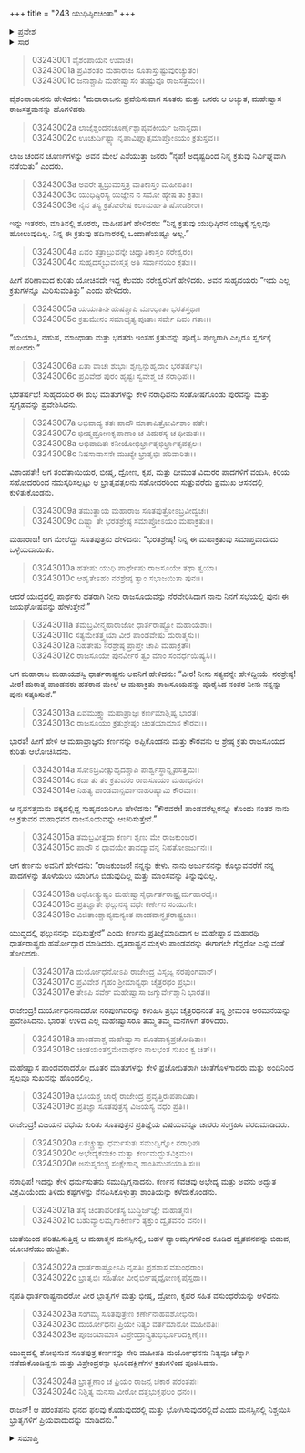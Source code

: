+++
title = "243 ಯುಧಿಷ್ಠಿರಚಿಂತಾ"
+++

<details><summary>ಪ್ರವೇಶ</summary>


।।   ಓಂ ಓಂ ನಮೋ ನಾರಾಯಣಾಯ।।   ಶ್ರೀ ವೇದವ್ಯಾಸಾಯ ನಮಃ ।।

ಶ್ರೀ ಕೃಷ್ಣದ್ವೈಪಾಯನ ವೇದವ್ಯಾಸ ವಿರಚಿತ  

**ಶ್ರೀ ಮಹಾಭಾರತ**

**ಆರಣ್ಯಕ ಪರ್ವ**

**ಘೋಷಯಾತ್ರಾ ಪರ್ವ**

**ಅಧ್ಯಾಯ 243**

</details>


<details><summary>ಸಾರ</summary>

ಅರ್ಜುನನನ್ನು ಕೊಲ್ಲುವವರೆಗೆ ತಾನೂ ಯಾರಿಂದಲೂ ಪಾದಗಳನ್ನು ತೊಳೆಸಿಕೊಳ್ಳುವುದಿಲ್ಲ ಮತ್ತು ಮಾಂಸವನ್ನು ತಿನ್ನುವುದಿಲ್ಲವೆಂದು ಕರ್ಣನು ಪ್ರತಿಜ್ಞೆ ಮಾಡಿದುದು (1-17). ಕರ್ಣನ ಕುರಿತು ಯುಧಿಷ್ಠಿರನು ಚಿಂತಿಸಿ ದ್ವೈತವನವನ್ನು ಬಿಟ್ಟುಹೋಗಲು ಯೋಚಿಸುವುದು (18-21). ದುರ್ಯೋಧನನು ಧನದ ಫಲವು ಕೊಡುವುದರಲ್ಲಿ ಮತ್ತು ಭೋಗಿಸುವುದರಲ್ಲಿದೆ ಎಂದು ಮನಸ್ಸಿನಲ್ಲಿ ನಿಶ್ಚಯಿಸಿ ಅದರಂತೆ ನಡೆದುಕೊಂಡಿದುದು (22-24).

</details>


> 03243001 ವೈಶಂಪಾಯನ ಉವಾಚ।  
03243001a ಪ್ರವಿಶಂತಂ ಮಹಾರಾಜ ಸೂತಾಸ್ತುಷ್ಟುವುರಚ್ಯುತಂ।  
03243001c ಜನಾಶ್ಚಾಪಿ ಮಹೇಷ್ವಾಸಂ ತುಷ್ಟುವೂ ರಾಜಸತ್ತಮಂ।।

ವೈಶಂಪಾಯನನು ಹೇಳಿದನು: “ಮಹಾರಾಜನು ಪ್ರವೇಶಿಸುವಾಗ ಸೂತರು ಮತ್ತು ಜನರು ಆ ಅಚ್ಯುತ, ಮಹೇಷ್ವಾಸ ರಾಜಸತ್ತಮನನ್ನು ಹೊಗಳಿದರು.

> 03243002a ಲಾಜೈಶ್ಚಂದನಚೂರ್ಣೈಶ್ಚಾಪ್ಯವಕೀರ್ಯ ಜನಾಸ್ತದಾ।  
03243002c ಊಚುರ್ದಿಷ್ಟ್ಯಾ ನೃಪಾವಿಘ್ನಾತ್ಸಮಾಪ್ತೋಽಯಂ ಕ್ರತುಸ್ತವ।।

ಲಾಜ ಚಂದನ ಚೂರ್ಣಗಳನ್ನು ಅವನ ಮೇಲೆ ಎಸೆಯುತ್ತಾ ಜನರು “ನೃಪ! ಅದೃಷ್ಟದಿಂದ ನಿನ್ನ ಕ್ರತುವು ನಿರ್ವಿಘ್ನವಾಗಿ ನಡೆಯಿತು” ಎಂದರು.

> 03243003a ಅಪರೇ ತ್ವಬ್ರುವಂಸ್ತತ್ರ ವಾತಿಕಾಸ್ತಂ ಮಹೀಪತಿಂ।  
03243003c ಯುಧಿಷ್ಠಿರಸ್ಯ ಯಜ್ಞೇನ ನ ಸಮೋ ಹ್ಯೇಷ ತು ಕ್ರತುಃ।  
03243003e ನೈವ ತಸ್ಯ ಕ್ರತೋರೇಷ ಕಲಾಮರ್ಹತಿ ಷೋಡಶೀಂ।।

ಇನ್ನು ಇತರರು, ಮಾತಿನಲ್ಲಿ ಶೂರರು, ಮಹೀಪತಿಗೆ ಹೇಳಿದರು: “ನಿನ್ನ ಕ್ರತುವು ಯುಧಿಷ್ಠಿರನ ಯಜ್ಞಕ್ಕೆ ಸ್ವಲ್ಪವೂ ಹೋಲುವುದಿಲ್ಲ. ನಿನ್ನ ಈ ಕ್ರತುವು ಹದಿನಾರರಲ್ಲಿ ಒಂದಾಣೆಯಷ್ಟೂ ಅಲ್ಲ.”

> 03243004a ಏವಂ ತತ್ರಾಬ್ರುವನ್ಕೇ ಚಿದ್ವಾತಿಕಾಸ್ತಂ ನರೇಶ್ವರಂ।  
03243004c ಸುಹೃದಸ್ತ್ವಬ್ರುವಂಸ್ತತ್ರ ಅತಿ ಸರ್ವಾನಯಂ ಕ್ರತುಃ।।

ಹೀಗೆ ಪರಿಣಾಮದ ಕುರಿತು ಯೋಚಿಸದೇ ಇದ್ದ ಕೆಲವರು ನರೇಶ್ವರನಿಗೆ ಹೇಳಿದರು. ಅವನ ಸುಹೃದಯರು “ಇದು ಎಲ್ಲ ಕ್ರತುಗಳನ್ನೂ ಮಿರಿಸುವಂತಿತ್ತು” ಎಂದು ಹೇಳಿದರು.

> 03243005a ಯಯಾತಿರ್ನಹುಷಶ್ಚಾಪಿ ಮಾಂಧಾತಾ ಭರತಸ್ತಥಾ।  
03243005c ಕ್ರತುಮೇನಂ ಸಮಾಹೃತ್ಯ ಪೂತಾಃ ಸರ್ವೇ ದಿವಂ ಗತಾಃ।।

“ಯಯಾತಿ, ನಹುಷ, ಮಾಂಧಾತಾ ಮತ್ತು ಭರತರು ಇಂತಹ ಕ್ರತುವನ್ನು ಪೂರೈಸಿ ಪುಣ್ಯರಾಗಿ ಎಲ್ಲರೂ ಸ್ವರ್ಗಕ್ಕೆ ಹೋದರು.”

> 03243006a ಏತಾ ವಾಚಃ ಶುಭಾಃ ಶೃಣ್ವನ್ಸುಹೃದಾಂ ಭರತರ್ಷಭ।  
03243006c ಪ್ರವಿವೇಶ ಪುರಂ ಹೃಷ್ಟಃ ಸ್ವವೇಶ್ಮ ಚ ನರಾಧಿಪಃ।।

ಭರತರ್ಷಭ! ಸುಹೃದಯರ ಈ ಶುಭ ಮಾತುಗಳನ್ನು ಕೇಳಿ ನರಾಧಿಪನು ಸಂತೋಷಗೊಂಡು ಪುರವನ್ನು ಮತ್ತು ಸ್ವಗೃಹವನ್ನು ಪ್ರವೇಶಿಸಿದನು.

> 03243007a ಅಭಿವಾದ್ಯ ತತಃ ಪಾದೌ ಮಾತಾಪಿತ್ರೋರ್ವಿಶಾಂ ಪತೇ।  
03243007c ಭೀಷ್ಮದ್ರೋಣಕೃಪಾಣಾಂ ಚ ವಿದುರಸ್ಯ ಚ ಧೀಮತಃ।।  
03243008a ಅಭಿವಾದಿತಃ ಕನೀಯೋಭಿರ್ಭ್ರಾತೃಭಿರ್ಭ್ರಾತೃವತ್ಸಲಃ।   
03243008c ನಿಷಸಾದಾಸನೇ ಮುಖ್ಯೇ ಭ್ರಾತೃಭಿಃ ಪರಿವಾರಿತಃ।।

ವಿಶಾಂಪತೇ! ಆಗ ತಂದೆತಾಯಿಯರ, ಭೀಷ್ಮ, ದ್ರೋಣ, ಕೃಪ, ಮತ್ತು ಧೀಮಂತ ವಿದುರರ ಪಾದಗಳಿಗೆ ವಂದಿಸಿ, ಕಿರಿಯ ಸಹೋದರರಿಂದ ನಮಸ್ಕರಿಸಲ್ಪಟ್ಟು ಆ ಭ್ರಾತೃವತ್ಸಲನು ಸಹೋದರರಿಂದ ಸುತ್ತುವರೆದು ಪ್ರಮುಖ ಆಸನದಲ್ಲಿ ಕುಳಿತುಕೊಂಡನು.

> 03243009a ತಮುತ್ಥಾಯ ಮಹಾರಾಜ ಸೂತಪುತ್ರೋಽಬ್ರವೀದ್ವಚಃ।  
03243009c ದಿಷ್ಟ್ಯಾ ತೇ ಭರತಶ್ರೇಷ್ಠ ಸಮಾಪ್ತೋಽಯಂ ಮಹಾಕ್ರತುಃ।।

ಮಹಾರಾಜ! ಆಗ ಮೇಲೆದ್ದು ಸೂತಪುತ್ರನು ಹೇಳಿದನು: “ಭರತಶ್ರೇಷ್ಠ! ನಿನ್ನ ಈ ಮಹಾಕ್ರತುವು ಸಮಾಪ್ತವಾದುದು ಒಳ್ಳೆಯದಾಯಿತು.

> 03243010a ಹತೇಷು ಯುಧಿ ಪಾರ್ಥೇಷು ರಾಜಸೂಯೇ ತಥಾ ತ್ವಯಾ।  
03243010c ಆಹೃತೇಽಹಂ ನರಶ್ರೇಷ್ಠ ತ್ವಾಂ ಸಭಾಜಯಿತಾ ಪುನಃ।।

ಆದರೆ ಯುದ್ಧದಲ್ಲಿ ಪಾರ್ಥರು ಹತರಾಗಿ ನೀನು ರಾಜಸೂಯವನ್ನು ನೆರವೇರಿಸಿದಾಗ ನಾನು ನಿನಗೆ ಸಭೆಯಲ್ಲಿ ಪುನಃ ಈ ಜಯಘೋಷವನ್ನು ಹೇಳುತ್ತೇನೆ.”

> 03243011a ತಮಬ್ರವೀನ್ಮಹಾರಾಜೋ ಧಾರ್ತರಾಷ್ಟ್ರೋ ಮಹಾಯಶಾಃ।  
03243011c ಸತ್ಯಮೇತತ್ತ್ವಯಾ ವೀರ ಪಾಂಡವೇಷು ದುರಾತ್ಮಸು।।  
03243012a ನಿಹತೇಷು ನರಶ್ರೇಷ್ಠ ಪ್ರಾಪ್ತೇ ಚಾಪಿ ಮಹಾಕ್ರತೌ।  
03243012c ರಾಜಸೂಯೇ ಪುನರ್ವೀರ ತ್ವಂ ಮಾಂ ಸಂವರ್ಧಯಿಷ್ಯಸಿ।।

ಆಗ ಮಹಾರಾಜ ಮಹಾಯಶಸ್ವಿ ಧಾರ್ತರಾಷ್ಟ್ರನು ಅವನಿಗೆ ಹೇಳಿದನು: “ವೀರ! ನೀನು ಸತ್ಯವನ್ನೇ ಹೇಳಿದ್ದೀಯೆ. ನರಶ್ರೇಷ್ಠ! ವೀರ! ದುರಾತ್ಮ ಪಾಂಡವರು ಹತರಾದ ಮೇಲೆ ಆ ಮಹಾಕ್ರತು ರಾಜಸೂಯವನ್ನು ಪೂರೈಸಿದ ನಂತರ ನೀನು ನನ್ನನ್ನು ಪುನಃ ಸತ್ಕರಿಸುವೆ.”

> 03243013a ಏವಮುಕ್ತ್ವಾ ಮಹಾಪ್ರಾಜ್ಞಃ ಕರ್ಣಮಾಶ್ಲಿಷ್ಯ ಭಾರತ।  
03243013c ರಾಜಸೂಯಂ ಕ್ರತುಶ್ರೇಷ್ಠಂ ಚಿಂತಯಾಮಾಸ ಕೌರವಃ।।

ಭಾರತ! ಹೀಗೆ ಹೇಳಿ ಆ ಮಹಾಪ್ರಾಜ್ಞನು ಕರ್ಣನನ್ನು ಅಪ್ಪಿಕೊಂಡನು ಮತ್ತು ಕೌರವನು ಆ ಶ್ರೇಷ್ಠ ಕ್ರತು ರಾಜಸೂಯದ ಕುರಿತು ಆಲೋಚಿಸಿದನು.

> 03243014a ಸೋಽಬ್ರವೀತ್ಸುಹೃದಶ್ಚಾಪಿ ಪಾರ್ಶ್ವಸ್ಥಾನ್ನೃಪಸತ್ತಮಃ।  
03243014c ಕದಾ ತು ತಂ ಕ್ರತುವರಂ ರಾಜಸೂಯಂ ಮಹಾಧನಂ।  
03243014e ನಿಹತ್ಯ ಪಾಂಡವಾನ್ಸರ್ವಾನಾಹರಿಷ್ಯಾಮಿ ಕೌರವಾಃ।।

ಆ ನೃಪಸತ್ತಮನು ಪಕ್ಕದಲ್ಲಿದ್ದ ಸುಹೃದಯರಿಗೂ ಹೇಳಿದನು: “ಕೌರವರೇ! ಪಾಂಡವರೆಲ್ಲರನ್ನೂ ಕೊಂದು ನಂತರ ನಾನು ಆ ಕ್ರತುವರ ಮಹಾಧನದ ರಾಜಸೂಯವನ್ನು ಆಚರಿಸುತ್ತೇನೆ.”

> 03243015a ತಮಬ್ರವೀತ್ತದಾ ಕರ್ಣಃ ಶೃಣು ಮೇ ರಾಜಕುಂಜರ।  
03243015c ಪಾದೌ ನ ಧಾವಯೇ ತಾವದ್ಯಾವನ್ನ ನಿಹತೋಽರ್ಜುನಃ।।

ಆಗ ಕರ್ಣನು ಅವನಿಗೆ ಹೇಳಿದನು: “ರಾಜಕುಂಜರ! ನನ್ನನ್ನು ಕೇಳು. ನಾನು ಅರ್ಜುನನನ್ನು ಕೊಲ್ಲುವವರೆಗೆ ನನ್ನ ಪಾದಗಳನ್ನು ತೊಳೆಯಲು ಯಾರಿಗೂ ಬಿಡುವುದಿಲ್ಲ ಮತ್ತು ಮಾಂಸವನ್ನು ತಿನ್ನುವುದಿಲ್ಲ.

> 03243016a ಅಥೋತ್ಕ್ರುಷ್ಟಂ ಮಹೇಷ್ವಾಸೈರ್ಧಾರ್ತರಾಷ್ಟ್ರೈರ್ಮಹಾರಥೈಃ।  
03243016c ಪ್ರತಿಜ್ಞಾತೇ ಫಲ್ಗುನಸ್ಯ ವಧೇ ಕರ್ಣೇನ ಸಂಯುಗೇ।  
03243016e ವಿಜಿತಾಂಶ್ಚಾಪ್ಯಮನ್ಯಂತ ಪಾಂಡವಾನ್ಧೃತರಾಷ್ಟ್ರಜಾಃ।।

ಯುದ್ಧದಲ್ಲಿ ಫಲ್ಗುನನನ್ನು ವಧಿಸುತ್ತೇನೆ” ಎಂದು ಕರ್ಣನು ಪ್ರತಿಜ್ಞೆಮಾಡಿದಾಗ ಆ ಮಹೇಷ್ವಾಸ ಮಹಾರಥಿ ಧಾರ್ತರಾಷ್ಟ್ರರು ಹರ್ಷೋದ್ಗಾರ ಮಾಡಿದರು. ಧೃತರಾಷ್ಟ್ರನ ಮಕ್ಕಳು ಪಾಂಡವರನ್ನು ಈಗಾಗಲೇ ಗೆದ್ದರೋ ಎನ್ನುವಂತೆ ತೋರಿದರು.

> 03243017a ದುರ್ಯೋಧನೋಽಪಿ ರಾಜೇಂದ್ರ ವಿಸೃಜ್ಯ ನರಪುಂಗವಾನ್।  
03243017c ಪ್ರವಿವೇಶ ಗೃಹಂ ಶ್ರೀಮಾನ್ಯಥಾ ಚೈತ್ರರಥಂ ಪ್ರಭುಃ।  
03243017e ತೇಽಪಿ ಸರ್ವೇ ಮಹೇಷ್ವಾಸಾ ಜಗ್ಮುರ್ವೇಶ್ಮಾನಿ ಭಾರತ।।

ರಾಜೇಂದ್ರ! ದುರ್ಯೋಧನನಾದರೋ ನರಪುಂಗವರನ್ನು ಕಳುಹಿಸಿ ಪ್ರಭು ಚೈತ್ರರಥನಂತೆ ತನ್ನ ಶ್ರೀಮಂತ ಅರಮನೆಯನ್ನು ಪ್ರವೇಶಿಸಿದನು. ಭಾರತ! ಉಳಿದ ಎಲ್ಲ ಮಹೇಷ್ವಾಸರೂ ತಮ್ಮ ತಮ್ಮ ಮನೆಗಳಿಗೆ ತೆರಳಿದರು.

> 03243018a ಪಾಂಡವಾಶ್ಚ ಮಹೇಷ್ವಾಸಾ ದೂತವಾಕ್ಯಪ್ರಚೋದಿತಾಃ।  
03243018c ಚಿಂತಯಂತಸ್ತಮೇವಾರ್ಥಂ ನಾಲಭಂತ ಸುಖಂ ಕ್ವ ಚಿತ್।।

ಮಹೇಷ್ವಾಸ ಪಾಂಡವರಾದರೋ ದೂತರ ಮಾತುಗಳನ್ನು ಕೇಳಿ ಪ್ರಚೋದಿತರಾಗಿ ಚಿಂತೆಗೊಳಗಾದರು ಮತ್ತು ಅಂದಿನಿಂದ ಸ್ವಲ್ಪವೂ  ಸುಖವನ್ನು ಹೊಂದಲಿಲ್ಲ.

> 03243019a ಭೂಯಶ್ಚ ಚಾರೈ ರಾಜೇಂದ್ರ ಪ್ರವೃತ್ತಿರುಪಪಾದಿತಾ।   
03243019c ಪ್ರತಿಜ್ಞಾ ಸೂತಪುತ್ರಸ್ಯ ವಿಜಯಸ್ಯ ವಧಂ ಪ್ರತಿ।।

ರಾಜೇಂದ್ರ! ವಿಜಯನ ವಧೆಯ ಕುರಿತು ಸೂತಪುತ್ರನ ಪ್ರತಿಜ್ಞೆಯ ವಿಷಯವನ್ನೂ ಚಾರರು ಸಂಗ್ರಹಿಸಿ ವರದಿಮಾಡಿದರು.

> 03243020a ಏತಚ್ಚ್ರುತ್ವಾ ಧರ್ಮಸುತಃ ಸಮುದ್ವಿಗ್ನೋ ನರಾಧಿಪ।  
03243020c ಅಭೇದ್ಯಕವಚಂ ಮತ್ವಾ ಕರ್ಣಮದ್ಭುತವಿಕ್ರಮಂ।  
03243020e ಅನುಸ್ಮರಂಶ್ಚ ಸಂಕ್ಲೇಶಾನ್ನ ಶಾಂತಿಮುಪಯಾತಿ ಸಃ।।

ನರಾಧಿಪ! ಇದನ್ನು ಕೇಳಿ ಧರ್ಮಸುತನು ಸಮುದ್ವಿಗ್ನನಾದನು. ಕರ್ಣನ ಕವಚವು ಅಭೇದ್ಯ ಮತ್ತು ಅವನು ಅದ್ಭುತ ವಿಕ್ರಮಿಯೆಂದು ತಿಳಿದು ಕಷ್ಟಗಳನ್ನು ನೆನಪಿಸಿಕೊಳ್ಳುತ್ತಾ ಶಾಂತಿಯನ್ನು ಕಳೆದುಕೊಂಡನು.

> 03243021a ತಸ್ಯ ಚಿಂತಾಪರೀತಸ್ಯ ಬುದ್ಧಿರ್ಜಜ್ಞೇ ಮಹಾತ್ಮನಃ।  
03243021c ಬಹುವ್ಯಾಲಮೃಗಾಕೀರ್ಣಂ ತ್ಯಕ್ತುಂ ದ್ವೈತವನಂ ವನಂ।।

ಚಿಂತೆಯಿಂದ ಪರಿತಪಿಸುತ್ತಿದ್ದ ಆ ಮಹಾತ್ಮನ ಮನಸ್ಸಿನಲ್ಲಿ, ಬಹಳ ವ್ಯಾಲಮೃಗಗಳಿಂದ ಕೂಡಿದ ದ್ವೈತವನವನ್ನು ಬಿಡುವ, ಯೋಚನೆಯು ಹುಟ್ಟಿತು.

> 03243022a ಧಾರ್ತರಾಷ್ಟ್ರೋಽಪಿ ನೃಪತಿಃ ಪ್ರಶಶಾಸ ವಸುಂಧರಾಂ।  
03243022c ಭ್ರಾತೃಭಿಃ ಸಹಿತೋ ವೀರೈರ್ಭೀಷ್ಮದ್ರೋಣಕೃಪೈಸ್ತಥಾ।।

ನೃಪತಿ ಧಾರ್ತರಾಷ್ಟ್ರನಾದರೋ ವೀರ ಭ್ರಾತೃಗಳ ಮತ್ತು ಭೀಷ್ಮ, ದ್ರೋಣ, ಕೃಪರ ಸಹಿತ ವಸುಂಧರೆಯನ್ನು ಆಳಿದನು.

> 03243023a ಸಂಗಮ್ಯ ಸೂತಪುತ್ರೇಣ ಕರ್ಣೇನಾಹವಶೋಭಿನಾ।  
03243023c ದುರ್ಯೋಧನಃ ಪ್ರಿಯೇ ನಿತ್ಯಂ ವರ್ತಮಾನೋ ಮಹೀಪತಿಃ।  
03243023e ಪೂಜಯಾಮಾಸ ವಿಪ್ರೇಂದ್ರಾನ್ಕ್ರತುಭಿರ್ಭೂರಿದಕ್ಷಿಣೈಃ।।

ಯುದ್ಧದಲ್ಲಿ ಶೋಭಿಸುವ ಸೂತಪುತ್ರ ಕರ್ಣನನ್ನು ಸೇರಿ ಮಹೀಪತಿ ದುರ್ಯೋಧನನು ನಿತ್ಯವೂ ಚೆನ್ನಾಗಿ ನಡೆದುಕೊಂಡಿದ್ದನು ಮತ್ತು ವಿಪ್ರೇಂದ್ರರನ್ನು ಭೂರಿದಕ್ಷಿಣೆಗಳ ಕ್ರತುಗಳಿಂದ ಪೂಜಿಸಿದನು.

> 03243024a ಭ್ರಾತೄಣಾಂ ಚ ಪ್ರಿಯಂ ರಾಜನ್ಸ ಚಕಾರ ಪರಂತಪಃ।   
03243024c ನಿಶ್ಚಿತ್ಯ ಮನಸಾ ವೀರೋ ದತ್ತಭುಕ್ತಫಲಂ ಧನಂ।।

ರಾಜನ್! ಆ ಪರಂತಪನು ಧನದ ಫಲವು ಕೊಡುವುದರಲ್ಲಿ ಮತ್ತು ಭೋಗಿಸುವುದರಲ್ಲಿದೆ ಎಂದು ಮನಸ್ಸಿನಲ್ಲಿ ನಿಶ್ಚಯಿಸಿ ಭ್ರಾತೃಗಳಿಗೆ ಪ್ರಿಯವಾದುದನ್ನು ಮಾಡಿದನು.”



<details><summary>ಸಮಾಪ್ತಿ</summary>


ಇತಿ ಶ್ರೀ ಮಹಾಭಾರತೇ ಆರಣ್ಯಕ ಪರ್ವಣಿ ಘೋಷಯಾತ್ರಾ ಪರ್ವಣಿ ಯುಧಿಷ್ಠಿರಚಿಂತಾಯಾಂ ತ್ರಿಚತ್ವಾರಿಂಶದಧಿಕದ್ವಿಶತತಮೋಽಧ್ಯಾಯಃ।  
ಇದು ಮಹಾಭಾರತದ ಆರಣ್ಯಕ ಪರ್ವದಲ್ಲಿ ಘೋಷಯಾತ್ರಾ ಪರ್ವದಲ್ಲಿ ಯುಧಿಷ್ಠಿರಚಿಂತೆಯಲ್ಲಿ ಇನ್ನೂರಾನಲ್ವತ್ಮೂರನೆಯ ಅಧ್ಯಾಯವು.
ಇತಿ ಶ್ರೀ ಮಹಾಭಾರತೇ ಆರಣ್ಯಕ ಪರ್ವಣಿ ಘೋಷಯಾತ್ರಾ ಪರ್ವಃ।  
ಇದು ಮಹಾಭಾರತದ ಆರಣ್ಯಕ ಪರ್ವದಲ್ಲಿ ಘೋಷಯಾತ್ರಾ ಪರ್ವವು.
ಇದೂವರೆಗಿನ ಒಟ್ಟು ಮಹಾಪರ್ವಗಳು-2/18, ಉಪಪರ್ವಗಳು-39/100, ಅಧ್ಯಾಯಗಳು-540/1995, ಶ್ಲೋಕಗಳು-18031/73784.


</details>
